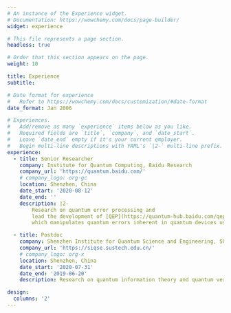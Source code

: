 ```yaml
---
# An instance of the Experience widget.
# Documentation: https://wowchemy.com/docs/page-builder/
widget: experience

# This file represents a page section.
headless: true

# Order that this section appears on the page.
weight: 10

title: Experience
subtitle:

# Date format for experience
#   Refer to https://wowchemy.com/docs/customization/#date-format
date_format: Jan 2006

# Experiences.
#   Add/remove as many `experience` items below as you like.
#   Required fields are `title`, `company`, and `date_start`.
#   Leave `date_end` empty if it's your current employer.
#   Begin multi-line descriptions with YAML's `|2-` multi-line prefix.
experience:
  - title: Senior Researcher
    company: Institute for Quantum Computing, Baidu Research
    company_url: 'https://quantum.baidu.com/'
    # company_logo: org-gc
    location: Shenzhen, China
    date_start: '2020-08-12'
    date_end: ''
    description: |2-
        Research on quantum error processing and 
        lead the development of [QEP](https://quantum-hub.baidu.com/qep/tutorial-overview) toolkit, 
        which manipulates quantum errors inherent in quantum devices using software solutions.

  - title: Postdoc
    company: Shenzhen Institute for Quantum Science and Engineering, SUSTech
    company_url: 'https://siqse.sustech.edu.cn/'
    # company_logo: org-x
    location: Shenzhen, China
    date_start: '2020-07-31'
    date_end: '2019-06-20'
    description: Research on quantum information theory and quantum verification.

design:
  columns: '2'
---
```

